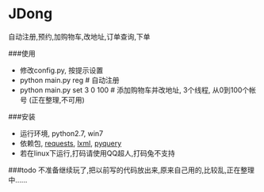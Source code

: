 JDong
=====
自动注册,预约,加购物车,改地址,订单查询,下单

###使用
- 修改config.py, 按提示设置
- python main.py reg 	# 自动注册
- python main.py set 3 0 100	# 添加购物车并改地址, 3个线程, 从0到100个帐号 (正在整理,不可用)

###安装
- 运行环境, python2.7, win7
- 依赖包, [requests](http://docs.python-requests.org/), [lxml](http://www.lfd.uci.edu/~gohlke/pythonlibs/#lxml), [pyquery](https://github.com/dsc/pyquery)
- 若在linux下运行,打码请使用QQ超人,打码兔不支持

###todo
不准备继续玩了,把以前写的代码放出来,原来自己用的,比较乱,正在整理中…… 

